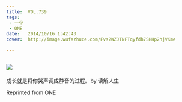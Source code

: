 ```yaml
---
title:	VOL.739
tags:
 - 一个
 - ONE
date:	2014/10/16 1:42:43
cover:	http://image.wufazhuce.com/Fvs2WZJTNFTqyfdh7SHHp2hjVKme

---
```

![](http://image.wufazhuce.com/Fvs2WZJTNFTqyfdh7SHHp2hjVKme)
---

成长就是将你哭声调成静音的过程。by 读解人生
 
Reprinted from ONE

